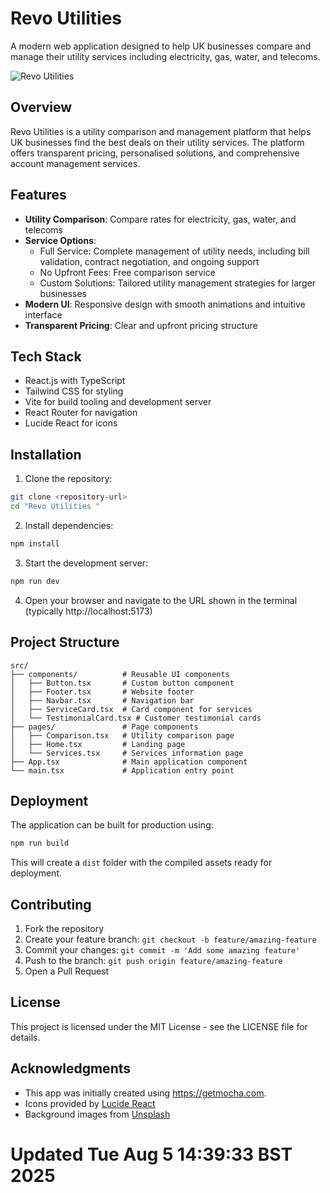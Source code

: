 # Revo Utilities

A modern web application designed to help UK businesses compare and manage their utility services including electricity, gas, water, and telecoms.

![Revo Utilities](https://images.unsplash.com/photo-1554224155-6726b3ff858f?q=80&w=1920)

## Overview

Revo Utilities is a utility comparison and management platform that helps UK businesses find the best deals on their utility services. The platform offers transparent pricing, personalised solutions, and comprehensive account management services.

## Features

- **Utility Comparison**: Compare rates for electricity, gas, water, and telecoms
- **Service Options**:
  - Full Service: Complete management of utility needs, including bill validation, contract negotiation, and ongoing support
  - No Upfront Fees: Free comparison service
  - Custom Solutions: Tailored utility management strategies for larger businesses
- **Modern UI**: Responsive design with smooth animations and intuitive interface
- **Transparent Pricing**: Clear and upfront pricing structure

## Tech Stack

- React.js with TypeScript
- Tailwind CSS for styling
- Vite for build tooling and development server
- React Router for navigation
- Lucide React for icons

## Installation

1. Clone the repository:
```bash
git clone <repository-url>
cd "Revo Utilities "
```

2. Install dependencies:
```bash
npm install
```

3. Start the development server:
```bash
npm run dev
```

4. Open your browser and navigate to the URL shown in the terminal (typically http://localhost:5173)

## Project Structure

```
src/
├── components/          # Reusable UI components
│   ├── Button.tsx       # Custom button component
│   ├── Footer.tsx       # Website footer
│   ├── Navbar.tsx       # Navigation bar
│   ├── ServiceCard.tsx  # Card component for services
│   └── TestimonialCard.tsx # Customer testimonial cards
├── pages/               # Page components
│   ├── Comparison.tsx   # Utility comparison page
│   ├── Home.tsx         # Landing page
│   └── Services.tsx     # Services information page
├── App.tsx              # Main application component
└── main.tsx             # Application entry point
```

## Deployment

The application can be built for production using:

```bash
npm run build
```

This will create a `dist` folder with the compiled assets ready for deployment.

## Contributing

1. Fork the repository
2. Create your feature branch: `git checkout -b feature/amazing-feature`
3. Commit your changes: `git commit -m 'Add some amazing feature'`
4. Push to the branch: `git push origin feature/amazing-feature`
5. Open a Pull Request

## License

This project is licensed under the MIT License - see the LICENSE file for details.

## Acknowledgments

- This app was initially created using https://getmocha.com.
- Icons provided by [Lucide React](https://lucide.dev/)
- Background images from [Unsplash](https://unsplash.com/)
# Updated Tue Aug  5 14:39:33 BST 2025
